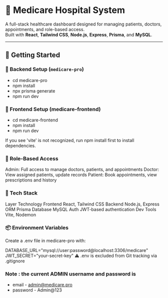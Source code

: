 # 🏥 Medicare Hospital System

A full-stack healthcare dashboard designed for managing patients, doctors, appointments, and role-based access.  
Built with **React**, **Tailwind CSS**, **Node.js**, **Express**, **Prisma**, and **MySQL**.

---

## 🚀 Getting Started

### 🔧 Backend Setup (`medicare-pro`)
- cd medicare-pro
- npm install
- npx prisma generate
- npm run dev

### 🎨 Frontend Setup (medicare-frontend)
- cd medicare-frontend
- npm install
- npm run dev

If you see 'vite' is not recognized, run npm install first to install dependencies.

### 🔐 Role-Based Access

Admin: Full access to manage doctors, patients, and appointments
Doctor: View assigned patients, update records
Patient: Book appointments, view prescriptions and history

### 🧠 Tech Stack
Layer	Technology
Frontend	React, Tailwind CSS
Backend	Node.js, Express
ORM	Prisma
Database	MySQL
Auth	JWT-based authentication
Dev Tools	Vite, Nodemon

### 📦 Environment Variables
Create a .env file in medicare-pro with:

DATABASE_URL="mysql://user:password@localhost:3306/medicare"
JWT_SECRET="your-secret-key"
⚠️ .env is excluded from Git tracking via .gitignore

### Note : the current ADMIN username and password is
- email - admin@medicare.pro
- password - Admin@123
